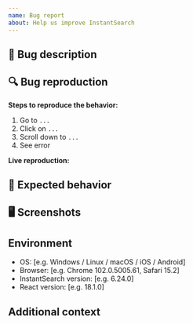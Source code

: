 ```yaml
---
name: Bug report
about: Help us improve InstantSearch
---
```


## 🐛 Bug description

<!-- A clear and concise description of what the bug is. -->

## 🔍 Bug reproduction

**Steps to reproduce the behavior:**

1. Go to `...`
2. Click on `...`
3. Scroll down to `...`
4. See error



**Live reproduction:**

<!--
A live example helps a lot! Fork the sandbox, reproduce the bug and paste the URL here:

For a bug in InstantSearch.js: https://codesandbox.io/s/github/algolia/create-instantsearch-app/tree/templates/instantsearch.js
For a bug in React InstantSearch: https://codesandbox.io/s/github/algolia/create-instantsearch-app/tree/templates/react-instantsearch
For a bug in React InstantSearch Hooks: https://codesandbox.io/s/github/algolia/create-instantsearch-app/tree/templates/react-instantsearch-hooks
-->


## 💭 Expected behavior

<!-- A clear and concise description of what you expected to happen. -->

## 🖥 Screenshots

<!-- If applicable, add screenshots to help explain your problem. -->

## Environment

- OS: [e.g. Windows / Linux / macOS / iOS / Android]
- Browser: [e.g. Chrome 102.0.5005.61, Safari 15.2]
- InstantSearch version: [e.g. 6.24.0]
- React version: [e.g. 18.1.0] 

## Additional context

<!-- Add any other context about the problem here. -->
